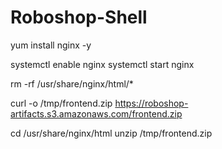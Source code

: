 # Roboshop-Shell
yum install nginx -y

systemctl enable nginx
systemctl start nginx 

rm -rf /usr/share/nginx/html/* 

curl -o /tmp/frontend.zip https://roboshop-artifacts.s3.amazonaws.com/frontend.zip 

cd /usr/share/nginx/html
unzip /tmp/frontend.zip

 